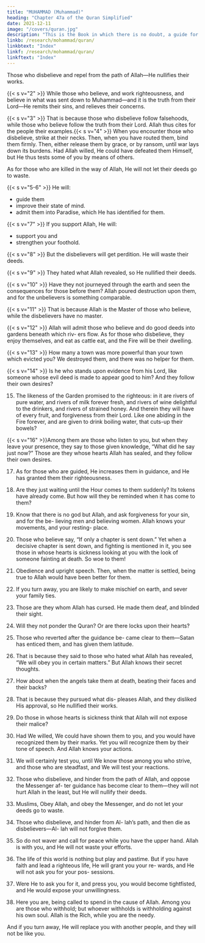 ```yaml
---
title: "MUHAMMAD (Muhammad)"
heading: "Chapter 47a of the Quran Simplified"
date: 2021-12-11
image: "/covers/quran.jpg"
description: "This is the Book in which there is no doubt, a guide for the righteous."
linkb: /research/mohammad/quran/
linkbtext: "Index"
linkf: /research/mohammad/quran/
linkftext: "Index"
---
```




Those who disbelieve and repel from the path of Allah—He nullifies their works.

{{< s v="2" >}}  While those who believe, and work righteousness, and believe in what was sent down to Muhammad—and it is the truth from their Lord—He remits their sins, and relieves their concerns.

{{< s v="3" >}}  That is because those who disbelieve follow falsehoods, while those who believe follow
the truth from their Lord. Allah thus cites for the people their examples.{{< s v="4" >}}  When you encounter those who disbelieve, strike at their necks. Then, when you have routed them, bind them firmly. Then, either release them by grace, or by ransom, until
war lays down its burdens. Had Allah willed, He could have defeated them Himself, but He
thus tests some of you by means of others. 

As for those who are killed in the way of Allah, He will not let their deeds go to waste.

{{< s v="5-6" >}} He will:
- guide them
- improve their state of mind.
- admit them into Paradise, which He has identified for them.


{{< s v="7" >}} If you support Allah, He will:
- support you and
- strengthen your foothold.

{{< s v="8" >}} But the disbelievers will get perdition. He will waste their deeds.

{{< s v="9" >}} They hated what Allah revealed, so He nullified their deeds.

{{< s v="10" >}}  Have they not journeyed through the earth and seen the consequences for those before them? Allah poured destruction upon them, and for the unbelievers is something comparable.

{{< s v="11" >}}  That is because Allah is the Master of those
who believe, while the disbelievers have no
master.

{{< s v="12" >}} Allah will admit those who believe and do good deeds into gardens beneath which riv-
ers flow. As for those who disbelieve, they enjoy themselves, and eat as cattle eat, and the Fire will be their dwelling.

{{< s v="13" >}} How many a town was more powerful than your town which evicted you? We destroyed
them, and there was no helper for them.

{{< s v="14" >}} Is he who stands upon evidence from his Lord, like someone whose evil deed is made to appear good to him? And they follow their
own desires?


15. The likeness of the Garden promised to the righteous: in it are rivers of pure water, and
rivers of milk forever fresh, and rivers of wine delightful to the drinkers, and rivers of
strained honey. And therein they will have of every fruit, and forgiveness from their Lord.
Like one abiding in the Fire forever, and are given to drink boiling water, that cuts-up
their bowels?

{{< s v="16" >}}Among them are those who listen to you, but when they leave your presence, they say
to those given knowledge, “What did he say just now?” Those are they whose hearts Allah
has sealed, and they follow their own desires.

17. As for those who are guided, He increases them in guidance, and He has granted them
their righteousness.

18. Are they just waiting until the Hour comes to them suddenly? Its tokens have already
come. But how will they be reminded when it has come to them?
19. Know that there is no god but Allah, and
ask forgiveness for your sin, and for the be-
lieving men and believing women. Allah
knows your movements, and your resting-
place.
20. Those who believe say, “If only a chapter is
sent down.” Yet when a decisive chapter is
sent down, and fighting is mentioned in it,
you see those in whose hearts is sickness
looking at you with the look of someone
fainting at death. So woe to them!
21. Obedience and upright speech. Then,
when the matter is settled, being true to Allah
would have been better for them.
22. If you turn away, you are likely to make
mischief on earth, and sever your family ties.
23. Those are they whom Allah has cursed. He
made them deaf, and blinded their sight.
24. Will they not ponder the Quran? Or are
there locks upon their hearts?
25. Those who reverted after the guidance be-
came clear to them—Satan has enticed them,
and has given them latitude.
26. That is because they said to those who
hated what Allah has revealed, “We will obey
you in certain matters.” But Allah knows
their secret thoughts.
27. How about when the angels take them at
death, beating their faces and their backs?
28. That is because they pursued what dis-
pleases Allah, and they disliked His approval,
so He nullified their works.
29. Do those in whose hearts is sickness think
that Allah will not expose their malice?
30. Had We willed, We could have shown
them to you, and you would have recognized
them by their marks. Yet you will recognize
them by their tone of speech. And Allah
knows your actions.
31. We will certainly test you, until We know
those among you who strive, and those who
are steadfast, and We will test your reactions.
32. Those who disbelieve, and hinder from the
path of Allah, and oppose the Messenger af-
ter guidance has become clear to them—they
will not hurt Allah in the least, but He will
nullify their deeds.
33. Muslims,  Obey Allah, and obey
the Messenger, and do not let your deeds go
to waste.
34. Those who disbelieve, and hinder from Al-
lah’s path, and then die as disbelievers—Al-
lah will not forgive them.
35. So do not waver and call for peace while
you have the upper hand. Allah is with you,
and He will not waste your efforts.
36. The life of this world is nothing but play
and pastime. But if you have faith and lead a
righteous life, He will grant you your re-
wards, and He will not ask you for your pos-
sessions.
37. Were He to ask you for it, and press you,
you would become tightfisted, and He would
expose your unwillingness.

38. Here you are, being called to spend in the cause of Allah. Among you are those who
withhold; but whoever withholds is withholding against his own soul. Allah is the
Rich, while you are the needy. 

And if you turn away, He will replace you with another people, and they will not be like you.

